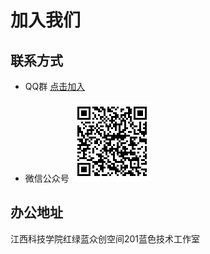 <script setup>
import {
  VPTeamPage,
  VPTeamPageTitle,
  VPTeamPageSection,
  VPTeamMembers
} from 'vitepress/theme'
import { bst } from '../_data/team'
</script>

# 加入我们

## 联系方式

- QQ群
    [点击加入](https://qm.qq.com/q/HvMQU9y5a0)

- 微信公众号
    ![wx_qrcode](assets/join-us/IMG-20250222145441017.png)

## 办公地址

江西科技学院红绿蓝众创空间201蓝色技术工作室

<VPTeamMembers :members="bst" />